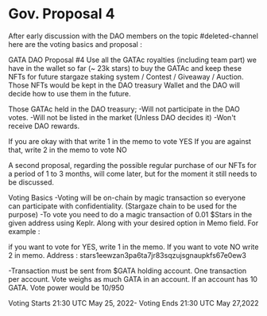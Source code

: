 # Gov. Proposal 4

After early discussion with the DAO members on the topic #deleted-channel here are the voting basics and proposal :

GATA DAO Proposal #4 Use all the GATAc royalties (including team part) we have in the wallet so far (\~ 23k stars) to buy the GATAc and keep these NFTs for future stargaze staking system / Contest / Giveaway / Auction. Those NFTs would be kept in the DAO treasury Wallet and the DAO will decide how to use them in the future.

Those GATAc held in the DAO treasury; -Will not participate in the DAO votes. -Will not be listed in the market (Unless DAO decides it) -Won't receive DAO rewards.

If you are okay with that write 1 in the memo to vote YES If you are against that, write 2 in the memo to vote NO

A second proposal, regarding the possible regular purchase of our NFTs for a period of 1 to 3 months, will come later, but for the moment it still needs to be discussed.

Voting Basics -Voting will be on-chain by magic transaction so everyone can participate with confidentiality. (Stargaze chain to be used for the purpose) -To vote you need to do a magic transaction of 0.01 $Stars in the given address using Keplr. Along with your desired option in Memo field. For example :

if you want to vote for YES, write 1 in the memo. If you want to vote NO write 2 in memo. Address : stars1eewzan3pa6ta7jr83sqzujsgnaupkfs67e0ew3

-Transaction must be sent from $GATA holding account. One transaction per account. Vote weighs as much GATA in an account. If an account has 10 GATA. Vote power would be 10/950

Voting Starts 21:30 UTC May 25, 2022- Voting Ends 21:30 UTC May 27,2022

